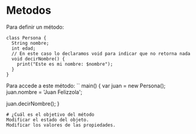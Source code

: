 # Metodos
Para definir un método:
```
class Persona {
  String nombre;
  int edad;
  // En este caso lo declaramos void para indicar que no retorna nada
  void decirNombre() {
    print("Este es mi nombre: $nombre");
  }
}
```
Para accede a este método:
``
main() {
  var juan = new Persona();
  juan.nombre = 'Juan Felizzola';

  juan.decirNombre();
}
```
# ¿Cuál es el objetivo del método
Modificar el estado del objeto.
Modificar los valores de las propiedades.